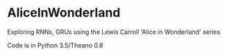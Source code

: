 # AliceInWonderland
Exploring RNNs, GRUs using the Lewis Carroll 'Alice in Wonderland' series

Code is in Python 3.5/Theano 0.8



